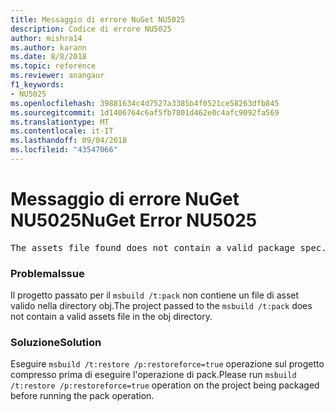 ```yaml
---
title: Messaggio di errore NuGet NU5025
description: Codice di errore NU5025
author: mishra14
ms.author: karann
ms.date: 8/8/2018
ms.topic: reference
ms.reviewer: anangaur
f1_keywords:
- NU5025
ms.openlocfilehash: 39881634c4d7527a3385b4f0521ce58263dfb845
ms.sourcegitcommit: 1d1406764c6af5fb7801d462e0c4afc9092fa569
ms.translationtype: MT
ms.contentlocale: it-IT
ms.lasthandoff: 09/04/2018
ms.locfileid: "43547066"
---
```

# <a name="nuget-error-nu5025"></a><span data-ttu-id="f627e-103">Messaggio di errore NuGet NU5025</span><span class="sxs-lookup"><span data-stu-id="f627e-103">NuGet Error NU5025</span></span>
<pre>The assets file found does not contain a valid package spec. Try restoring the project again. The location of the assets file is F:\project\obj\project.assets.json.</pre>

### <a name="issue"></a><span data-ttu-id="f627e-104">Problema</span><span class="sxs-lookup"><span data-stu-id="f627e-104">Issue</span></span>

<span data-ttu-id="f627e-105">Il progetto passato per il `msbuild /t:pack` non contiene un file di asset valido nella directory obj.</span><span class="sxs-lookup"><span data-stu-id="f627e-105">The project passed to the `msbuild /t:pack` does not contain a valid assets file in the obj directory.</span></span>


### <a name="solution"></a><span data-ttu-id="f627e-106">Soluzione</span><span class="sxs-lookup"><span data-stu-id="f627e-106">Solution</span></span>

<span data-ttu-id="f627e-107">Eseguire `msbuild /t:restore /p:restoreforce=true` operazione sul progetto compresso prima di eseguire l'operazione di pack.</span><span class="sxs-lookup"><span data-stu-id="f627e-107">Please run `msbuild /t:restore /p:restoreforce=true` operation on the project being packaged before running the pack operation.</span></span>

